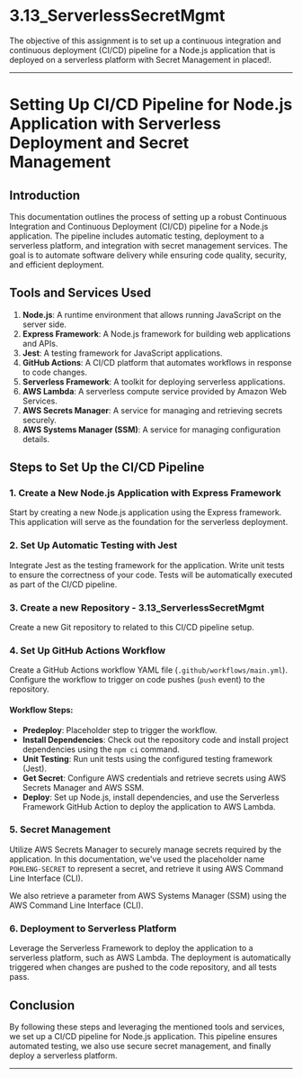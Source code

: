 # 3.13_ServerlessSecretMgmt
The objective of this assignment is to set up a continuous integration and continuous deployment (CI/CD) pipeline for a Node.js application that is deployed on a serverless platform with Secret Management in placed!.

---

# Setting Up CI/CD Pipeline for Node.js Application with Serverless Deployment and Secret Management

## Introduction

This documentation outlines the process of setting up a robust Continuous Integration and Continuous Deployment (CI/CD) pipeline for a Node.js application. The pipeline includes automatic testing, deployment to a serverless platform, and integration with secret management services. The goal is to automate software delivery while ensuring code quality, security, and efficient deployment.

## Tools and Services Used

1. **Node.js**: A runtime environment that allows running JavaScript on the server side.
2. **Express Framework**: A Node.js framework for building web applications and APIs.
3. **Jest**: A testing framework for JavaScript applications.
4. **GitHub Actions**: A CI/CD platform that automates workflows in response to code changes.
5. **Serverless Framework**: A toolkit for deploying serverless applications.
6. **AWS Lambda**: A serverless compute service provided by Amazon Web Services.
7. **AWS Secrets Manager**: A service for managing and retrieving secrets securely.
8. **AWS Systems Manager (SSM)**: A service for managing configuration details.

## Steps to Set Up the CI/CD Pipeline

### 1. Create a New Node.js Application with Express Framework

Start by creating a new Node.js application using the Express framework. This application will serve as the foundation for the serverless deployment.

### 2. Set Up Automatic Testing with Jest

Integrate Jest as the testing framework for the application. Write unit tests to ensure the correctness of your code. Tests will be automatically executed as part of the CI/CD pipeline.

### 3. Create a new Repository - 3.13_ServerlessSecretMgmt

Create a new Git repository to related to this CI/CD pipeline setup.

### 4. Set Up GitHub Actions Workflow

Create a GitHub Actions workflow YAML file (`.github/workflows/main.yml`). Configure the workflow to trigger on code pushes (`push` event) to the repository.

#### Workflow Steps:

- **Predeploy**: Placeholder step to trigger the workflow.
- **Install Dependencies**: Check out the repository code and install project dependencies using the `npm ci` command.
- **Unit Testing**: Run unit tests using the configured testing framework (Jest).
- **Get Secret**: Configure AWS credentials and retrieve secrets using AWS Secrets Manager and AWS SSM.
- **Deploy**: Set up Node.js, install dependencies, and use the Serverless Framework GitHub Action to deploy the application to AWS Lambda.

### 5. Secret Management

Utilize AWS Secrets Manager to securely manage secrets required by the application. In this documentation, we've used the placeholder name `POHLENG-SECRET` to represent a secret, and retrieve it using AWS Command Line Interface (CLI).

We also retrieve a parameter from AWS Systems Manager (SSM) using the AWS Command Line Interface (CLI).

### 6. Deployment to Serverless Platform

Leverage the Serverless Framework to deploy the application to a serverless platform, such as AWS Lambda. The deployment is automatically triggered when changes are pushed to the code repository, and all tests pass.

## Conclusion

By following these steps and leveraging the mentioned tools and services, we set up a CI/CD pipeline for Node.js application. This pipeline ensures automated testing, we also use secure secret management, and finally deploy a serverless platform.

---

